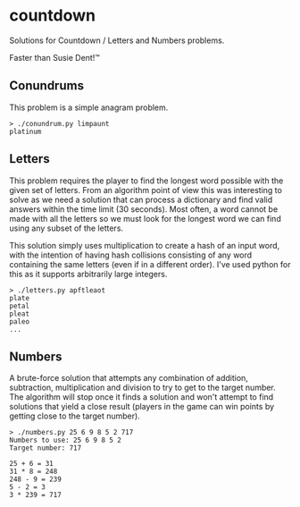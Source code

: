 # countdown
Solutions for Countdown / Letters and Numbers problems.

Faster than Susie Dent!™

## Conundrums

This problem is a simple anagram problem.

```Usage
> ./conundrum.py limpaunt
platinum
```

## Letters

This problem requires the player to find the longest word possible with the given set of letters.
From an algorithm point of view this was interesting to solve as we need a solution that can process
a dictionary and find valid answers within the time limit (30 seconds). Most often, a word cannot
be made with all the letters so we must look for the longest word we can find using any subset of the
letters.

This solution simply uses multiplication to create a hash of an input word, with the intention of having
hash collisions consisting of any word containing the same letters (even if in a different order). I've
used python for this as it supports arbitrarily large integers.

```Usage
> ./letters.py apftleaot
plate
petal
pleat
paleo
...
```

## Numbers

A brute-force solution that attempts any combination of addition, subtraction, multiplication and division
to try to get to the target number. The algorithm will stop once it finds a solution and won't attempt
to find solutions that yield a close result (players in the game can win points by getting close to the target
number).

```Usage
> ./numbers.py 25 6 9 8 5 2 717
Numbers to use: 25 6 9 8 5 2
Target number: 717

25 + 6 = 31
31 * 8 = 248
248 - 9 = 239
5 - 2 = 3
3 * 239 = 717
```
